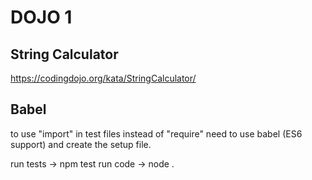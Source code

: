 
# DOJO 1
## String Calculator

https://codingdojo.org/kata/StringCalculator/

## Babel
to use "import" in test files instead of "require" need to use babel (ES6 support) and create the setup file.

run tests -> npm test
run code ->  node .


